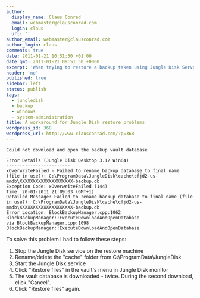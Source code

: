 ```yaml
---
author:
  display_name: Claus Conrad
  email: webmaster@clausconrad.com
  login: claus
  url: ''
author_email: webmaster@clausconrad.com
author_login: claus
comments: true
date: 2011-01-21 10:51:50 +01:00
date_gmt: 2011-01-21 09:51:50 +0000
excerpt: 'When trying to restore a backup taken using Jungle Disk Server Edition on a workstation running Jungle Disk Desktop Edition I received the following error message:'
header: 'no'
published: true
sidebar: left
status: publish
tags:
  - jungledisk
  - backup
  - windows
  - system-administration
title: A workaround for Jungle Disk restore problems
wordpress_id: 368
wordpress_url: http://www.clausconrad.com/?p=368
---
```

```
Could not download and open the backup vault database

Error Details (Jungle Disk Desktop 3.12 Win64)  
------------------------  
xOverwriteFailed - Failed to rename backup database to final name (file in use?): C:\ProgramData\JungleDisk\cache\cfjd2-us-mmdb\XXXXXXXXXXXXXXXXXXXX-backup.db  
Exception Code: xOverwriteFailed (144)  
Time: 20-01-2011 21:09:03 (GMT+1)  
Detailed Message: Failed to rename backup database to final name (file in use?): C:\ProgramData\JungleDisk\cache\cfjd2-us-mmdb\XXXXXXXXXXXXXXXXXXXX-backup.db  
Error Location: BlockBackupManager.cpp:1062 BlockBackupManager::ExecuteDownloadAndOpenDatabase  
via BlockBackupManager.cpp:1098 BlockBackupManager::ExecuteDownloadAndOpenDatabase
```

To solve this problem I had to follow these steps:

1.  Stop the Jungle Disk service on the restore machine
2.  Rename/delete the "cache" folder from C:\ProgramData\JungleDisk
3.  Start the Jungle Disk service
4.  Click "Restore files" in the vault's menu in Jungle Disk monitor
5.  The vault database is downloaded - twice. During the second download, click "Cancel".
6.  Click "Restore files" again.
